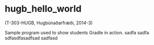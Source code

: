hugb_hello_world
================
(T-303-HUGB, Hugbúnaðarfræði, 2014-3)

Sample program used to show students Gradle in action.
sadfa
sadfa
sdfasdfasadfsad
sadfasd
